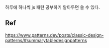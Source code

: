 하루에 하나씩 js 패턴 공부하기
알아두면 쓸 수 있다.

## Ref

https://www.patterns.dev/posts/classic-design-patterns/#summarytabledesignpatterns
